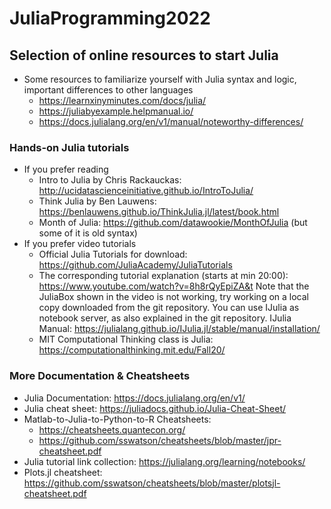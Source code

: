# JuliaProgramming2022




## Selection of online resources to start Julia 

- Some resources to familiarize yourself with Julia syntax and logic, important differences to other languages
    - https://learnxinyminutes.com/docs/julia/
    - https://juliabyexample.helpmanual.io/
    - https://docs.julialang.org/en/v1/manual/noteworthy-differences/

### Hands-on Julia tutorials
- If you prefer reading
    - Intro to Julia by Chris Rackauckas: http://ucidatascienceinitiative.github.io/IntroToJulia/
    - Think Julia by Ben Lauwens: https://benlauwens.github.io/ThinkJulia.jl/latest/book.html
   - Month of Julia: https://github.com/datawookie/MonthOfJulia (but some of it is old syntax)
- If you prefer video tutorials
    - Official Julia Tutorials for download: https://github.com/JuliaAcademy/JuliaTutorials
    - The corresponding tutorial explanation (starts at min 20:00): https://www.youtube.com/watch?v=8h8rQyEpiZA&t 
Note that the JuliaBox shown in the video is not working, try working on a local copy downloaded from the git repository. You can use IJulia as notebook server, as also explained in the git repository. IJulia Manual: https://julialang.github.io/IJulia.jl/stable/manual/installation/
   - MIT Computational Thinking class is Julia: https://computationalthinking.mit.edu/Fall20/


### More Documentation & Cheatsheets
- Julia Documentation: https://docs.julialang.org/en/v1/
- Julia cheat sheet: https://juliadocs.github.io/Julia-Cheat-Sheet/
- Matlab-to-Julia-to-Python-to-R Cheatsheets: 
    - https://cheatsheets.quantecon.org/
    - https://github.com/sswatson/cheatsheets/blob/master/jpr-cheatsheet.pdf
- Julia tutorial link collection: https://julialang.org/learning/notebooks/
-  Plots.jl cheatsheet: https://github.com/sswatson/cheatsheets/blob/master/plotsjl-cheatsheet.pdf
